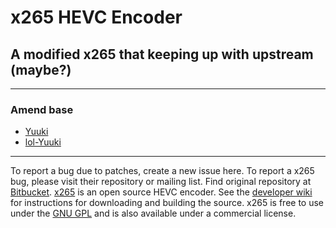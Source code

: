 # x265 HEVC Encoder
## A modified x265 that keeping up with upstream (maybe?)

---
### Amend base
- [Yuuki](https://github.com/AmusementClub/x265)
- [lol-Yuuki](https://github.com/Mr-Z-2697/x265-Yuuki-Asuna/tree/lol-Yuuki)
---

To report a bug due to patches, create a new issue here. To report a x265 bug, please visit their repository or mailing list.
Find original repository at [Bitbucket](https://bitbucket.org/multicoreware/x265_git).
[x265](https://www.videolan.org/developers/x265.html) is an open source HEVC encoder. See the [developer wiki](https://bitbucket.org/multicoreware/x265_git/wiki/) for instructions for downloading and building the source.
x265 is free to use under the [GNU GPL](https://www.gnu.org/licenses/gpl-2.0.html) and is also available under a commercial license.